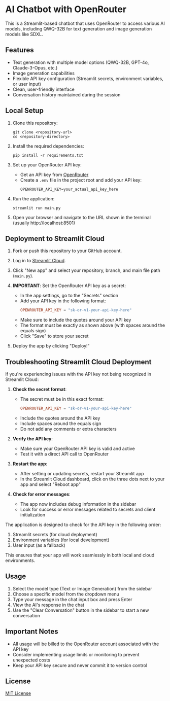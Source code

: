 # AI Chatbot with OpenRouter

This is a Streamlit-based chatbot that uses OpenRouter to access various AI models, including QWQ-32B for text generation and image generation models like SDXL.

## Features

- Text generation with multiple model options (QWQ-32B, GPT-4o, Claude-3-Opus, etc.)
- Image generation capabilities
- Flexible API key configuration (Streamlit secrets, environment variables, or user input)
- Clean, user-friendly interface
- Conversation history maintained during the session

## Local Setup

1. Clone this repository:
   ```
   git clone <repository-url>
   cd <repository-directory>
   ```

2. Install the required dependencies:
   ```
   pip install -r requirements.txt
   ```

3. Set up your OpenRouter API key:
   - Get an API key from [OpenRouter](https://openrouter.ai/keys)
   - Create a `.env` file in the project root and add your API key:
     ```
     OPENROUTER_API_KEY=your_actual_api_key_here
     ```

4. Run the application:
   ```
   streamlit run main.py
   ```

5. Open your browser and navigate to the URL shown in the terminal (usually http://localhost:8501)

## Deployment to Streamlit Cloud

1. Fork or push this repository to your GitHub account.

2. Log in to [Streamlit Cloud](https://streamlit.io/cloud).

3. Click "New app" and select your repository, branch, and main file path (`main.py`).

4. **IMPORTANT**: Set the OpenRouter API key as a secret:
   - In the app settings, go to the "Secrets" section
   - Add your API key in the following format:
     ```toml
     OPENROUTER_API_KEY = "sk-or-v1-your-api-key-here"
     ```
   - Make sure to include the quotes around your API key
   - The format must be exactly as shown above (with spaces around the equals sign)
   - Click "Save" to store your secret

5. Deploy the app by clicking "Deploy!"

## Troubleshooting Streamlit Cloud Deployment

If you're experiencing issues with the API key not being recognized in Streamlit Cloud:

1. **Check the secret format**:
   - The secret must be in this exact format:
     ```toml
     OPENROUTER_API_KEY = "sk-or-v1-your-api-key-here"
     ```
   - Include the quotes around the API key
   - Include spaces around the equals sign
   - Do not add any comments or extra characters

2. **Verify the API key**:
   - Make sure your OpenRouter API key is valid and active
   - Test it with a direct API call to OpenRouter

3. **Restart the app**:
   - After setting or updating secrets, restart your Streamlit app
   - In the Streamlit Cloud dashboard, click on the three dots next to your app and select "Reboot app"

4. **Check for error messages**:
   - The app now includes debug information in the sidebar
   - Look for success or error messages related to secrets and client initialization

The application is designed to check for the API key in the following order:
1. Streamlit secrets (for cloud deployment)
2. Environment variables (for local development)
3. User input (as a fallback)

This ensures that your app will work seamlessly in both local and cloud environments.

## Usage

1. Select the model type (Text or Image Generation) from the sidebar
2. Choose a specific model from the dropdown menu
3. Type your message in the chat input box and press Enter
4. View the AI's response in the chat
5. Use the "Clear Conversation" button in the sidebar to start a new conversation

## Important Notes

- All usage will be billed to the OpenRouter account associated with the API key
- Consider implementing usage limits or monitoring to prevent unexpected costs
- Keep your API key secure and never commit it to version control

## License

[MIT License](LICENSE)